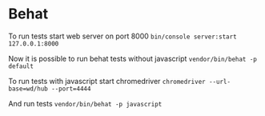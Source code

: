Behat
=====

To run tests start web server on port 8000
`bin/console server:start 127.0.0.1:8000`

Now it is possible to run behat tests without javascript
`vendor/bin/behat -p default`

To run tests with javascript start chromedriver
`chromedriver --url-base=wd/hub --port=4444`

And run tests
`vendor/bin/behat -p javascript`
